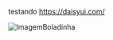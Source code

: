 testando https://daisyui.com/

![ImagemBoladinha]([https://uploaddeimagens.com.br/imagens/7rsXUlA](https://uploaddeimagens.com.br/images/004/528/937/original/sdadsad.png?1688312535)https://uploaddeimagens.com.br/images/004/528/937/original/sdadsad.png?1688312535)
